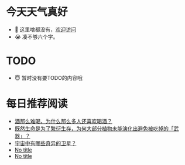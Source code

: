 # 今天天气真好
- 👋 这里啥都没有，[欢迎访问](https://zhangfeng-ola.github.io/)
- 😭 凑不够六个字。
<!---
- 👀 I’m interested in ...
- 🌱 I’m currently learning ...
- 💞️ I’m looking to collaborate on ...
- 📫 How to reach me ...
- 😇 I'm doing something ...

--->

# TODO 
- 😇 暂时没有要TODO的内容哦

<!---
zhangfeng-ola/zhangfeng-ola is a ✨ special ✨ repository because its `README.md` (this file) appears on your GitHub profile.
You can click the Preview link to take a look at your changes.
--->

# 每日推荐阅读
<!-- BLOG-POST-LIST:START -->
- [酒那么难喝，为什么那么多人还喜欢喝酒？](https://daily.zhihu.com/story/9763334)
- [既然生命是为了繁衍生存，为何大部分植物未能演化出避免被吃掉的「武器」？](https://daily.zhihu.com/story/9763326)
- [宇宙中有哪些奇异的卫星？](https://daily.zhihu.com/story/9763336)
- [No title](https://daily.zhihu.com/story/9763339)
- [No title](https://daily.zhihu.com/story/9763324)
<!-- BLOG-POST-LIST:END -->
